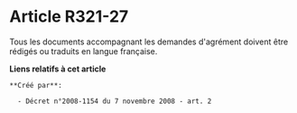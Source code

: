 # Article R321-27

Tous les documents accompagnant les demandes d'agrément doivent être rédigés ou traduits en langue française.

**Liens relatifs à cet article**

	**Créé par**:

	  - Décret n°2008-1154 du 7 novembre 2008 - art. 2
